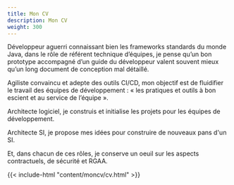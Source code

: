 ```yaml
---
title: Mon CV
description: Mon CV
weight: 300
---
```



Développeur aguerri connaissant bien les frameworks standards du monde Java, dans le rôle de référent technique d’équipes, je pense qu’un bon prototype accompagné d’un guide du développeur valent souvent mieux qu’un long document de conception mal détaillé.

Agiliste convaincu et adepte des outils CI/CD, mon objectif est de fluidifier le travail des équipes de développement : « les pratiques et outils à bon escient et au service de l’équipe ».

Architecte logiciel, je construis et initialise les projets pour les équipes de développement.

Architecte SI, je propose mes idées pour construire de nouveaux pans d'un SI.

Et, dans chacun de ces rôles, je conserve un oeuil sur les aspects contractuels, de sécurité et RGAA.

{{< include-html "content/moncv/cv.html" >}}
